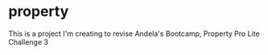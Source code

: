 # property
This is a project I'm creating to revise Andela's Bootcamp, Property Pro Lite Challenge 3
